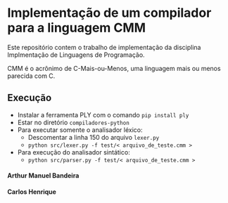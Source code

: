 # Implementação de um compilador para a linguagem CMM
Este repositório contem o trabalho de implementação da disciplina Implmentação de Linguagens de Programação.

CMM é o acrônimo de C-Mais-ou-Menos, uma linguagem mais ou menos parecida com C.

## Execução
 - Instalar a ferramenta PLY com o comando ``` pip install ply ```
 - Estar no diretório ``` compiladores-python ```
 - Para executar somente o analisador léxico: 
   - Descomentar a linha 150 do arquivo ``` lexer.py ```
   - ``` python src/lexer.py -f test/< arquivo_de_teste.cmm > ```
 - Para execução do analisador sintático:
   - ``` python src/parser.py -f test/< arquivo_de_teste.cmm > ```

 #### Arthur Manuel Bandeira
 #### Carlos Henrique